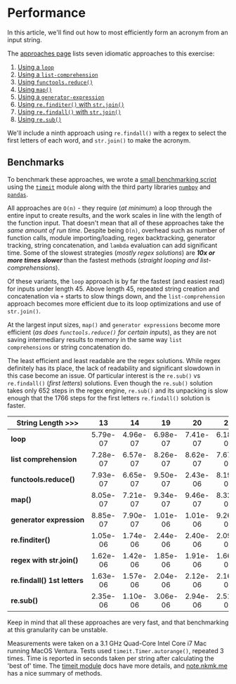 # Performance

In this article, we'll find out how to most efficiently form an acronym from an input string.

The [approaches page][approaches] lists seven idiomatic approaches to this exercise:


1. [Using a `loop`][approach-loop]
2. [Using a `list-comprehension`][approach-list-comprehension]
3. [Using `functools.reduce()`][approach-functools-reduce]
4. [Using `map()`][approach-map-function]
5. [Using a `generator-expression`][approach-generator-expression]
6. [Using `re.finditer()` with `str.join()`][approach-regex-join]
7. [Using `re.findall()` with `str.join()`][approach-regex-join]
8. [Using `re.sub()`][approach-regex-sub]

We'll include a ninth approach using `re.findall()` with a regex to select the first letters of each word, and `str.join()` to make the acronym.


## Benchmarks

To benchmark these approaches, we wrote a [small benchmarking script][benchmark-application] using the [`timeit`][timeit] module along with the third party libraries [`numbpy`][numpy] and [`pandas`][pandas].

All approaches are `O(n)` - they require (_at minimum_) a loop through the entire input to create results, and the work scales in line with the length of the function input.
That doesn't mean that all of these approaches take the _same amount of run time_.
Despite being `O(n)`, overhead such as number of function calls, module importing/loading, regex backtracking, generator tracking, string concatenation, and `lambda` evaluation can add significant time.
Some of the slowest strategies (_mostly regex solutions_) are _**10x or more times slower**_ than the fastest methods (_straight looping and list-comprehensions_).

Of these variants, the `loop` approach is by far the fastest (and easiest read) for inputs under length 45.
Above length 45, repeated string creation and concatenation via `+` starts to slow things down, and the `list-comprehension` approach becomes more efficient due to its loop optimizations and use of `str.join()`.


At the largest input sizes, `map()` and `generator expressions` become more efficient (_as does `functools.reduce()` for certain inputs_), as they are not saving intermediary results to memory in the same way `list comprehensions` or string concatenation do.

The least efficient and least readable are the regex solutions.
While regex definitely has its place, the lack of readability and significant slowdown in this case become an issue.
Of particular interest is the `re.sub()` vs `re.findall()` (_first letters_) solutions.
Even though the `re.sub()` solution takes only 652 steps in the regex engine, `re.sub()` and its unpacking is slow enough that the 1766 steps for the first letters `re.findall()` solution is faster.



|      **String Length >>>** 	| **13** 	| **14** 	| **19** 	| **20** 	| **25** 	| **30** 	| **35** 	| **39** 	| **42** 	| **45** 	| **60** 	| **63** 	| **74** 	| **150** 	| **210** 	| **360** 	| **400** 	| **2940** 	|
|------------------------------	|:-----------:	|:-----------:	|:-----------:	|:-----------:	|:-----------:	|:-----------:	|:-----------:	|:-----------:	|:-----------:	|:-----------:	|:-----------:	|:-----------:	|:-----------:	|:------------:	|:------------:	|:------------:	|:------------:	|:-------------:	|
| **loop**                     	|   5.79e-07  	|   4.96e-07  	|   6.98e-07  	|   7.41e-07  	|   6.18e-07  	|   7.25e-07  	|   1.03e-06  	|   7.33e-07  	|   1.16e-06  	|   8.71e-07  	|   1.51e-06  	|   1.65e-06  	|   1.83e-06  	|   2.43e-06   	|   4.63e-06   	|   7.76e-06   	|   4.85e-06   	|    5.94e-05   	|
| **list&nbsp;comprehension**       	|   7.28e-07  	|   6.57e-07  	|   8.26e-07  	|   8.62e-07  	|   7.67e-07  	|   8.30e-07  	|   1.08e-06  	|   8.68e-07  	|   1.24e-06  	|   4.00e-07  	|   1.49e-06  	|   1.55e-06  	|   1.76e-06  	|   2.19e-06   	|   4.08e-06   	|   7.21e-06   	|   4.40e-06   	|    5.42e-05   	|
| **functools.reduce()**       	|   7.93e-07  	|   6.65e-07  	|   9.50e-07  	|   2.43e-06  	|   8.19e-07  	|   9.56e-07  	|   1.36e-06  	|   4.12e-07  	|   1.64e-06  	|   1.21e-06  	|   2.03e-06  	|   2.14e-06  	|   2.45e-06  	|   3.15e-06   	|   6.03e-06   	|   1.03e-05   	|   6.19e-06   	|    8.10e-05   	|
| **map()**                   	|   8.05e-07  	|   7.21e-07  	|   9.34e-07  	|   9.46e-07  	|   8.32e-07  	|   9.16e-07  	|   1.23e-06  	|   9.52e-07  	|   1.44e-06  	|   1.14e-06  	|   1.71e-06  	|   1.80e-06  	|   2.00e-06  	|   2.58e-06   	|   4.81e-06   	|   8.02e-06   	|   4.95e-06   	|    5.64e-05   	|
| **generator&nbsp;expression**     	|   8.85e-07  	|   7.90e-07  	|   1.01e-06  	|   1.01e-06  	|   9.26e-07  	|   2.49e-06  	|   1.30e-06  	|   1.06e-06  	|   1.49e-06  	|   1.19e-06  	|   1.81e-06  	|   1.86e-06  	|   2.10e-06  	|   2.67e-06   	|   5.12e-06   	|   8.61e-06   	|   5.12e-06   	|    5.81e-05   	|
| **re.finditer()**            	|   1.05e-06  	|   1.74e-06  	|   2.44e-06  	|   2.40e-06  	|   2.09e-06  	|   2.45e-06  	|   3.28e-06  	|   2.42e-06  	|   8.15e-06  	|   3.12e-06  	|   5.15e-06  	|   5.18e-06  	|   5.94e-06  	|   7.89e-06   	|   1.46e-05   	|   2.35e-05   	|   1.48e-05   	|    1.68e-04   	|
| **regex with str.join()**    	|   1.62e-06  	|   1.42e-06  	|   1.85e-06  	|   1.91e-06  	|   1.66e-06  	|   1.88e-06  	|   2.61e-06  	|   4.41e-06  	|   3.14e-06  	|   2.47e-06  	|   3.92e-06  	|   4.11e-06  	|   4.61e-06  	|   6.24e-06   	|   1.13e-05   	|   1.86e-05   	|   1.19e-05   	|    1.36e-04   	|
| **re.findall() 1st letters** 	|   1.63e-06  	|   1.57e-06  	|   2.04e-06  	|   2.12e-06  	|   2.16e-06  	|   2.50e-06  	|   3.18e-06  	|   2.90e-06  	|   3.73e-06  	|   3.41e-06  	|   4.84e-06  	|   5.22e-06  	|   5.94e-06  	|   1.00e-05   	|   1.54e-05   	|   2.48e-05   	|   2.28e-05   	|    1.95e-04   	|
| **re.sub()**                 	|   2.35e-06  	|   1.10e-06  	|   3.06e-06  	|   2.94e-06  	|   2.51e-06  	|   2.92e-06  	|   4.10e-06  	|   2.91e-06  	|   4.95e-06  	|   3.80e-06  	|   6.48e-06  	|   6.39e-06  	|   6.90e-06  	|   9.29e-06   	|   1.90e-05   	|   2.98e-05   	|   1.83e-05   	|    2.03e-04   	|


Keep in mind that all these approaches are very fast, and that benchmarking at this granularity can be unstable.

Measurements were taken on a 3.1 GHz Quad-Core Intel Core i7 Mac running MacOS Ventura.
Tests used `timeit.Timer.autorange()`, repeated 3 times.
Time is reported in seconds taken per string after calculating the 'best of' time.
The [timeit module][timeit] docs have more details, and [note.nkmk.me][note_nkmk_me] has a nice summary of methods.

[approaches]: https://exercism.org/tracks/python/exercises/acronym/dig_deeper
[approach-functools-reduce]: https://exercism.org/tracks/python/exercises/acronym/approaches/functools-reduce
[approach-generator-expression]: https://exercism.org/tracks/python/exercises/acronym/approaches/generator-expression
[approach-list-comprehension]: https://exercism.org/tracks/python/exercises/acronym/approaches/list-comprehension
[approach-loop]: https://exercism.org/tracks/python/exercises/acronym/approaches/loop
[approach-map-function]: https://exercism.org/tracks/python/exercises/acronym/approaches/map-function
[approach-regex-join]: https://exercism.org/tracks/python/exercises/acronym/approaches/regex-join
[approach-regex-sub]: https://exercism.org/tracks/python/exercises/acronym/approaches/regex-sub
[benchmark-application]: https://github.com/exercism/python/tree/main/exercises/practice/acronym/.articles/performance/code/Benchmark.py
[note_nkmk_me]: https://note.nkmk.me/en/python-timeit-measure/
[numpy]: https://numpy.org/
[pandas]: https://pandas.pydata.org/docs/index.html
[timeit]: https://docs.python.org/3.11/library/timeit.html
